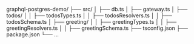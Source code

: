 graphql-postgres-demo/
├── src/
│   ├── db.ts
│   ├── gateway.ts
│   ├── todos/
│   │   ├── todosTypes.ts
│   │   ├── todosResolvers.ts
│   │   ├── todosSchema.ts
│   ├── greeting/
│   │   ├── greetingTypes.ts
│   │   ├── greetingResolvers.ts
│   │   ├── greetingSchema.ts
├── tsconfig.json
├── package.json
└── ...
